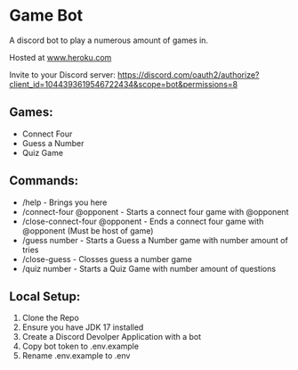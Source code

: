 # Game Bot
A discord bot to play a numerous amount of games in.

Hosted at www.heroku.com

Invite to your Discord server: https://discord.com/oauth2/authorize?client_id=1044393619546722434&scope=bot&permissions=8

## Games:

 - Connect Four
 - Guess a Number
 - Quiz Game
## Commands:
 - /help - Brings you here
 - /connect-four @opponent - Starts a connect four game with @opponent
 - /close-connect-four @opponent - Ends a connect four game with @opponent (Must be host of game)
 - /guess number - Starts a Guess a Number game with number amount of tries
 - /close-guess - Closses guess a number game
 - /quiz number - Starts a Quiz Game with number amount of questions

## Local Setup:

 1. Clone the Repo
 2. Ensure you have JDK 17 installed
 3. Create a Discord Devolper Application with a bot
 4. Copy bot token to .env.example
 5. Rename .env.example to .env
